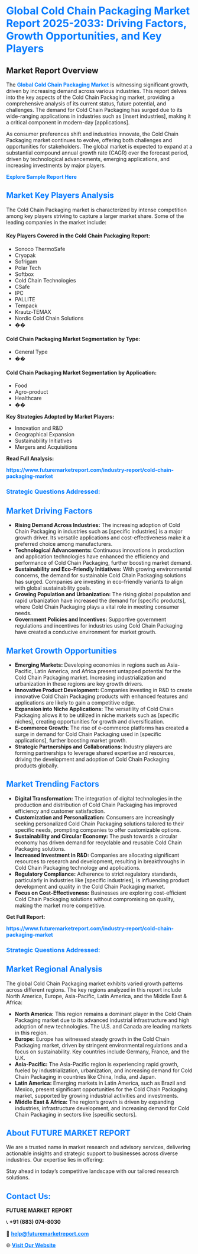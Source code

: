 <h1 style="color: #007BFF;">Global Cold Chain Packaging Market Report 2025-2033: Driving Factors, Growth Opportunities, and Key Players</h1>

<section id="overview">
<h2>Market Report Overview</h2>
<p>The <a href="https://www.futuremarketreport.com/industry-report/cold-chain-packaging-market" style="color: #007BFF; text-decoration: none;"><strong>Global Cold Chain Packaging Market</strong></a> is witnessing significant growth, driven by increasing demand across various industries. This report delves into the key aspects of the Cold Chain Packaging market, providing a comprehensive analysis of its current status, future potential, and challenges. The demand for Cold Chain Packaging has surged due to its wide-ranging applications in industries such as [insert industries], making it a critical component in modern-day [applications].</p>
<p>As consumer preferences shift and industries innovate, the Cold Chain Packaging market continues to evolve, offering both challenges and opportunities for stakeholders. The global market is expected to expand at a substantial compound annual growth rate (CAGR) over the forecast period, driven by technological advancements, emerging applications, and increasing investments by major players.</p>
</section>

<section id="overview">
<p><a href="https://www.futuremarketreport.com/request-sample/reportId=117426" style="color: #007BFF; text-decoration: none;"><strong>Explore Sample Report Here</strong></a></p>
</section>

<section id="key-players">
<h2 style="color: #007BFF;">Market Key Players Analysis</h2>
<p>The Cold Chain Packaging market is characterized by intense competition among key players striving to capture a larger market share. Some of the leading companies in the market include:</p>
<h4>Key Players Covered in the Cold Chain Packaging Report:</h4>
<ul><li>Sonoco ThermoSafe</li><li>Cryopak</li><li>Sofrigam</li><li>Polar Tech</li><li>Softbox</li><li>Cold Chain Technologies</li><li>CSafe</li><li>IPC</li><li>PALLITE</li><li>Tempack</li><li>Krautz-TEMAX</li><li>Nordic Cold Chain Solutions</li><li>��</li></ul>
<h4>Cold Chain Packaging Market Segmentation by Type:</h4>
<ul><li>General Type</li><li>��</li></ul>

<h4>Cold Chain Packaging Market Segmentation by Application:</h4>
<ul><li>Food</li><li>Agro-product</li><li>Healthcare</li><li>��</li></ul>
<p><strong>Key Strategies Adopted by Market Players:</strong></p>
<ul>
<li>Innovation and R&D</li>
<li>Geographical Expansion</li>
<li>Sustainability Initiatives</li>
<li>Mergers and Acquisitions</li>
</ul>
</section>

<section>
<p><strong>Read Full Analysis: </strong></p><a href="https://www.futuremarketreport.com/industry-report/cold-chain-packaging-market" style="color: #007BFF; text-decoration: none;"><strong>https://www.futuremarketreport.com/industry-report/cold-chain-packaging-market</strong></a>
<h3 style="color: #007BFF;">Strategic Questions Addressed:</h3>
</section>

<section id="driving-factors">
<h2 style="color: #007BFF;">Market Driving Factors</h2>
<ul>
<li><strong>Rising Demand Across Industries:</strong> The increasing adoption of Cold Chain Packaging in industries such as [specific industries] is a major growth driver. Its versatile applications and cost-effectiveness make it a preferred choice among manufacturers.</li>
<li><strong>Technological Advancements:</strong> Continuous innovations in production and application technologies have enhanced the efficiency and performance of Cold Chain Packaging, further boosting market demand.</li>
<li><strong>Sustainability and Eco-Friendly Initiatives:</strong> With growing environmental concerns, the demand for sustainable Cold Chain Packaging solutions has surged. Companies are investing in eco-friendly variants to align with global sustainability goals.</li>
<li><strong>Growing Population and Urbanization:</strong> The rising global population and rapid urbanization have increased the demand for [specific products], where Cold Chain Packaging plays a vital role in meeting consumer needs.</li>
<li><strong>Government Policies and Incentives:</strong> Supportive government regulations and incentives for industries using Cold Chain Packaging have created a conducive environment for market growth.</li>
</ul>
</section>

<section id="growth-opportunities">
<h2 style="color: #007BFF;">Market Growth Opportunities</h2>
<ul>
<li><strong>Emerging Markets:</strong> Developing economies in regions such as Asia-Pacific, Latin America, and Africa present untapped potential for the Cold Chain Packaging market. Increasing industrialization and urbanization in these regions are key growth drivers.</li>
<li><strong>Innovative Product Development:</strong> Companies investing in R&D to create innovative Cold Chain Packaging products with enhanced features and applications are likely to gain a competitive edge.</li>
<li><strong>Expansion into Niche Applications:</strong> The versatility of Cold Chain Packaging allows it to be utilized in niche markets such as [specific niches], creating opportunities for growth and diversification.</li>
<li><strong>E-commerce Growth:</strong> The rise of e-commerce platforms has created a surge in demand for Cold Chain Packaging used in [specific applications], further boosting market growth.</li>
<li><strong>Strategic Partnerships and Collaborations:</strong> Industry players are forming partnerships to leverage shared expertise and resources, driving the development and adoption of Cold Chain Packaging products globally.</li>
</ul>
</section>

<section id="trending-factors">
<h2 style="color: #007BFF;">Market Trending Factors</h2>
<ul>
<li><strong>Digital Transformation:</strong> The integration of digital technologies in the production and distribution of Cold Chain Packaging has improved efficiency and customer satisfaction.</li>
<li><strong>Customization and Personalization:</strong> Consumers are increasingly seeking personalized Cold Chain Packaging solutions tailored to their specific needs, prompting companies to offer customizable options.</li>
<li><strong>Sustainability and Circular Economy:</strong> The push towards a circular economy has driven demand for recyclable and reusable Cold Chain Packaging solutions.</li>
<li><strong>Increased Investment in R&D:</strong> Companies are allocating significant resources to research and development, resulting in breakthroughs in Cold Chain Packaging technology and applications.</li>
<li><strong>Regulatory Compliance:</strong> Adherence to strict regulatory standards, particularly in industries like [specific industries], is influencing product development and quality in the Cold Chain Packaging market.</li>
<li><strong>Focus on Cost-Effectiveness:</strong> Businesses are exploring cost-efficient Cold Chain Packaging solutions without compromising on quality, making the market more competitive.</li>
</ul>
</section>

<section>
<p><strong>Get Full Report: </strong></p><a href="https://www.futuremarketreport.com/industry-report/cold-chain-packaging-market" style="color: #007BFF; text-decoration: none;"><strong>https://www.futuremarketreport.com/industry-report/cold-chain-packaging-market</strong></a>
<h3 style="color: #007BFF;">Strategic Questions Addressed:</h3>
</section>


<section id="regional-analysis">
<h2 style="color: #007BFF;">Market Regional Analysis</h2>
<p>The global Cold Chain Packaging market exhibits varied growth patterns across different regions. The key regions analyzed in this report include North America, Europe, Asia-Pacific, Latin America, and the Middle East & Africa:</p>
<ul>
<li><strong>North America:</strong> This region remains a dominant player in the Cold Chain Packaging market due to its advanced industrial infrastructure and high adoption of new technologies. The U.S. and Canada are leading markets in this region.</li>
<li><strong>Europe:</strong> Europe has witnessed steady growth in the Cold Chain Packaging market, driven by stringent environmental regulations and a focus on sustainability. Key countries include Germany, France, and the U.K.</li>
<li><strong>Asia-Pacific:</strong> The Asia-Pacific region is experiencing rapid growth, fueled by industrialization, urbanization, and increasing demand for Cold Chain Packaging in countries like China, India, and Japan.</li>
<li><strong>Latin America:</strong> Emerging markets in Latin America, such as Brazil and Mexico, present significant opportunities for the Cold Chain Packaging market, supported by growing industrial activities and investments.</li>
<li><strong>Middle East & Africa:</strong> The region’s growth is driven by expanding industries, infrastructure development, and increasing demand for Cold Chain Packaging in sectors like [specific sectors].</li>
</ul>
</section>

<footer>
<h2 style="color: #007BFF;">About FUTURE MARKET REPORT</h2>
<p>We are a trusted name in market research and advisory services, delivering actionable insights and strategic support to businesses across diverse industries. Our expertise lies in offering:</p>

<p>Stay ahead in today’s competitive landscape with our tailored research solutions.</p>

<h2 style="color: #007BFF;">Contact Us:</h2>
<p><strong>FUTURE MARKET REPORT</strong></p>
<p>📞 <strong>+91 (883) 074-8030</strong></p>
<p>📧 <strong><a href="mailto:help@futuremarketreport.com" style="color: #007BFF;">help@futuremarketreport.com</a></strong></p>
<p>🌐 <strong><a href="https://www.futuremarketreport.com/" style="color: #007BFF;">Visit Our Website</a></strong></p>
</footer>